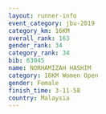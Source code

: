 ```yaml
---
layout: runner-info 
event_category: jbu-2019 
category_km: 16KM  
overall_rank: 163
gender_rank: 34
category_rank: 34
bib: 63045
name: NORHAMIZAH HASHIM
category: 16KM Women Open
gender: Female
finish_time: 3-11-58
country: Malaysia
---
```


